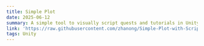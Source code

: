 ```yaml
---
title: Simple Plot
date: 2025-06-12
summary: A simple tool to visually script quests and tutorials in Unity
link: 'https://raw.githubusercontent.com/zhanong/Simple-Plot-with-ScriptableObject-for-Unity/refs/heads/main/README.md'
tags: Unity
---
```

